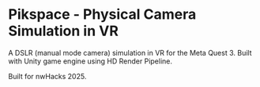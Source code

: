 # Pikspace - Physical Camera Simulation in VR

A DSLR (manual mode camera) simulation in VR for the Meta Quest 3. Built with Unity game engine using HD Render Pipeline.  

Built for nwHacks 2025.
